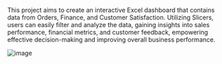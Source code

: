 This project aims to create an interactive Excel dashboard that contains data from Orders, Finance, and Customer Satisfaction. Utilizing Slicers, users can easily filter and analyze the data, gaining insights into sales performance, financial metrics, and customer feedback, empowering effective decision-making and improving overall business performance.

![image](https://github.com/Santhosh-RP/Dashboard-project-1/assets/109569208/39e698bc-00bb-45e6-bbda-7fa87ced7583)
